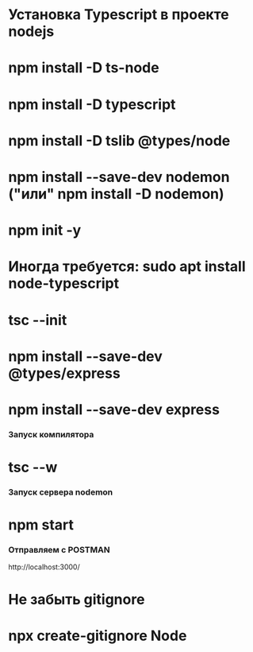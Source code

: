 # Установка Typescript в проекте nodejs

# npm install -D ts-node
# npm install -D typescript
# npm install -D tslib @types/node
# npm install --save-dev nodemon ("или" npm install -D nodemon)
# npm init -y
# Иногда требуется: sudo apt install node-typescript
# tsc --init

# npm install --save-dev @types/express
# npm install --save-dev express

### Запуск компилятора
# tsc --w
### Запуск сервера nodemon
# npm start
### Отправляем с POSTMAN
http://localhost:3000/


# Не забыть gitignore
# npx create-gitignore Node
